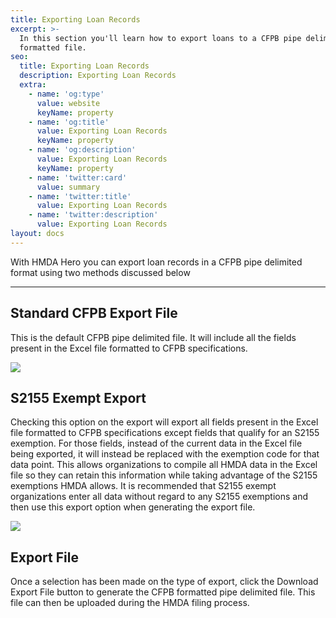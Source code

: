 ```yaml
---
title: Exporting Loan Records
excerpt: >-
  In this section you'll learn how to export loans to a CFPB pipe delimited
  formatted file.
seo:
  title: Exporting Loan Records
  description: Exporting Loan Records
  extra:
    - name: 'og:type'
      value: website
      keyName: property
    - name: 'og:title'
      value: Exporting Loan Records
      keyName: property
    - name: 'og:description'
      value: Exporting Loan Records
      keyName: property
    - name: 'twitter:card'
      value: summary
    - name: 'twitter:title'
      value: Exporting Loan Records
    - name: 'twitter:description'
      value: Exporting Loan Records
layout: docs
---
```

With HMDA Hero you can export loan records in a CFPB pipe delimited format using two methods discussed below

***

## Standard CFPB Export File

This is the default CFPB pipe delimited file. It will include all the fields present in the Excel file formatted to CFPB specifications.

![](/images/StandardCFPBExport.png)

## S2155 Exempt Export

Checking this option on the export will export all fields present in the Excel file formatted to CFPB specifications except fields that qualify for an S2155 exemption. For those fields, instead of the current data in the Excel file being exported, it will instead be replaced with the exemption code for that data point. This allows organizations to compile all HMDA data in the Excel file so they can retain this information while taking advantage of the S2155 exemptions HMDA allows. It is recommended that S2155 exempt organizations enter all data without regard to any S2155 exemptions and then use this export option when generating the export file. 

![](/images/S2155CFPBExport.png)

## Export File

Once a selection has been made on the type of export, click the Download Export File button to generate the CFPB formatted pipe delimited file. This file can then be uploaded during the HMDA filing process. 
